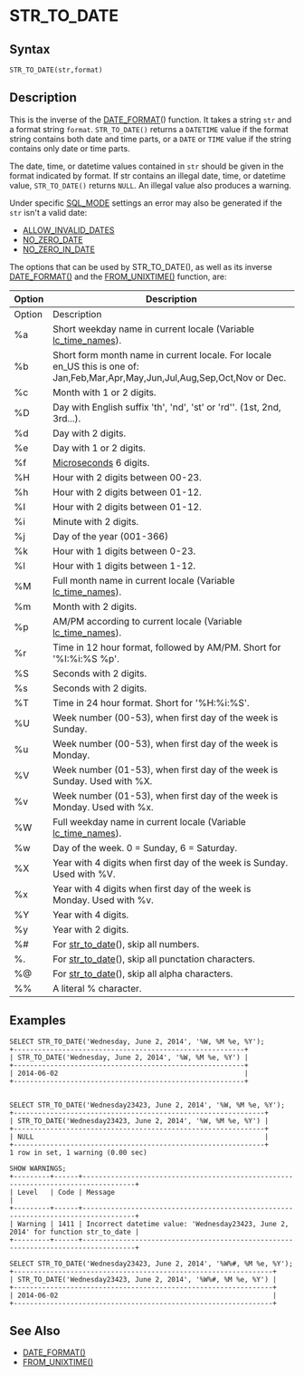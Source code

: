 
# STR_TO_DATE

## Syntax


```
STR_TO_DATE(str,format)
```


## Description


This is the inverse of the [DATE_FORMAT](date_format.md)() function. It takes
a string `str` and a format string `format`. `STR_TO_DATE()` returns a
`DATETIME` value if the format string contains both date and time parts, or a
`DATE` or `TIME` value if the string contains only date or time parts.


The date, time, or datetime values contained in `str` should be given in the format indicated by format. If str contains an illegal date, time, or datetime value, `STR_TO_DATE()` returns `NULL`. An illegal value also produces a warning.


Under specific [SQL_MODE](../../../../../server-management/variables-and-modes/sql-mode.md) settings an error may also be generated if the `str` isn't a valid date:


* [ALLOW_INVALID_DATES](../../../../../server-management/variables-and-modes/sql-mode.md#allow_invalid_dates)
* [NO_ZERO_DATE](../../../../../server-management/variables-and-modes/sql-mode.md#no_zero_date)
* [NO_ZERO_IN_DATE](../../../../../server-management/variables-and-modes/sql-mode.md#no_zero_in_date)


The options that can be used by STR_TO_DATE(), as well as its inverse [DATE_FORMAT()](date_format.md) and the [FROM_UNIXTIME()](from_unixtime.md) function, are:



| Option | Description |
| --- | --- |
| Option | Description |
| %a | Short weekday name in current locale (Variable [lc_time_names](../../../../../server-usage/replication-cluster-multi-master/optimization-and-tuning/system-variables/server-system-variables.md#lc_time_names)). |
| %b | Short form month name in current locale. For locale en_US this is one of: Jan,Feb,Mar,Apr,May,Jun,Jul,Aug,Sep,Oct,Nov or Dec. |
| %c | Month with 1 or 2 digits. |
| %D | Day with English suffix 'th', 'nd', 'st' or 'rd''. (1st, 2nd, 3rd...). |
| %d | Day with 2 digits. |
| %e | Day with 1 or 2 digits. |
| %f | [Microseconds](microseconds-in-mariadb.md) 6 digits. |
| %H | Hour with 2 digits between 00-23. |
| %h | Hour with 2 digits between 01-12. |
| %I | Hour with 2 digits between 01-12. |
| %i | Minute with 2 digits. |
| %j | Day of the year (001-366) |
| %k | Hour with 1 digits between 0-23. |
| %l | Hour with 1 digits between 1-12. |
| %M | Full month name in current locale (Variable [lc_time_names](../../../../../server-usage/replication-cluster-multi-master/optimization-and-tuning/system-variables/server-system-variables.md#lc_time_names)). |
| %m | Month with 2 digits. |
| %p | AM/PM according to current locale (Variable [lc_time_names](../../../../../server-usage/replication-cluster-multi-master/optimization-and-tuning/system-variables/server-system-variables.md#lc_time_names)). |
| %r | Time in 12 hour format, followed by AM/PM. Short for '%I:%i:%S %p'. |
| %S | Seconds with 2 digits. |
| %s | Seconds with 2 digits. |
| %T | Time in 24 hour format. Short for '%H:%i:%S'. |
| %U | Week number (00-53), when first day of the week is Sunday. |
| %u | Week number (00-53), when first day of the week is Monday. |
| %V | Week number (01-53), when first day of the week is Sunday. Used with %X. |
| %v | Week number (01-53), when first day of the week is Monday. Used with %x. |
| %W | Full weekday name in current locale (Variable [lc_time_names](../../../../../server-usage/replication-cluster-multi-master/optimization-and-tuning/system-variables/server-system-variables.md#lc_time_names)). |
| %w | Day of the week. 0 = Sunday, 6 = Saturday. |
| %X | Year with 4 digits when first day of the week is Sunday. Used with %V. |
| %x | Year with 4 digits when first day of the week is Monday. Used with %v. |
| %Y | Year with 4 digits. |
| %y | Year with 2 digits. |
| %# | For [str_to_date](str_to_date.md)(), skip all numbers. |
| %. | For [str_to_date](str_to_date.md)(), skip all punctation characters. |
| %@ | For [str_to_date](str_to_date.md)(), skip all alpha characters. |
| %% | A literal % character. |



## Examples


```
SELECT STR_TO_DATE('Wednesday, June 2, 2014', '%W, %M %e, %Y');
+---------------------------------------------------------+
| STR_TO_DATE('Wednesday, June 2, 2014', '%W, %M %e, %Y') |
+---------------------------------------------------------+
| 2014-06-02                                              |
+---------------------------------------------------------+


SELECT STR_TO_DATE('Wednesday23423, June 2, 2014', '%W, %M %e, %Y');
+--------------------------------------------------------------+
| STR_TO_DATE('Wednesday23423, June 2, 2014', '%W, %M %e, %Y') |
+--------------------------------------------------------------+
| NULL                                                         |
+--------------------------------------------------------------+
1 row in set, 1 warning (0.00 sec)

SHOW WARNINGS;
+---------+------+-----------------------------------------------------------------------------------+
| Level   | Code | Message                                                                           |
+---------+------+-----------------------------------------------------------------------------------+
| Warning | 1411 | Incorrect datetime value: 'Wednesday23423, June 2, 2014' for function str_to_date |
+---------+------+-----------------------------------------------------------------------------------+

SELECT STR_TO_DATE('Wednesday23423, June 2, 2014', '%W%#, %M %e, %Y');
+----------------------------------------------------------------+
| STR_TO_DATE('Wednesday23423, June 2, 2014', '%W%#, %M %e, %Y') |
+----------------------------------------------------------------+
| 2014-06-02                                                     |
+----------------------------------------------------------------+
```

## See Also


* [DATE_FORMAT()](date_format.md)
* [FROM_UNIXTIME()](from_unixtime.md)

